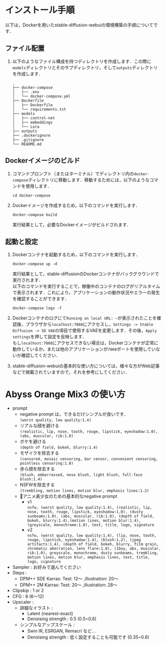 # インストール手順

以下は，Dockerを用いたstable-diffusion-webuiの環境構築の手順についてです．

## ファイル配置
1. 以下のようなファイル構成を持つディレクトリを作成します．この際に`models`ディレクトリとそのサブディレクトリ，そして`outputs`ディレクトリを作成します．
    ```
    .
    ├── docker-compose
    │   ├── .env
    │   └── docker-compose.yml
    ├── Dockerfile
    │   ├── Dockerfile
    │   └── requirements.txt
    ├── models
    │   ├── control-net
    │   ├── embeddings
    │   └── Lora
    ├── outputs
    ├── .dockerignore
    ├── .gitignore
    └── README.md
    ```

## Dockerイメージのビルド

1. コマンドプロンプト（またはターミナル）でディレクトリ内の`docker-compose`ディレクトリに移動します．移動するためには，以下のようなコマンドを使用します．
    ```
    cd docker-compose
    ```

2. Dockerイメージを作成するため，以下のコマンドを実行します．
    ```
    docker-compose build
    ```
    実行結果として，必要なDockerイメージがビルドされます．

## 起動と設定
1. Dockerコンテナを起動するため，以下のコマンドを実行します．
    ```
    docker-compose up -d
    ```
    実行結果として，stable-diffusionのDockerコンテナがバックグラウンドで実行されます．<br>
    以下のコマンドを実行することで，稼働中のコンテナのログがリアルタイムで表示されます．これにより，アプリケーションの動作状況やエラーの発生を確認することができます．
    ```
    docker-compose logs -f
    ```

2. Dockerコンテナのログにて`Running on local URL: ~`が表示されたことを確認後，ブラウザから`localhost:7860`にアクセスし，`Settings -> Stable Diffusion -> SD VAE`の項目で使用するVAEを変更します．その後，`Apply settings`を押して設定を反映します．<br>
もし`localhost:7860`にアクセスできない場合は，Dockerコンテナが正常に動作しているか，または他のアプリケーションが`7860`ポートを使用していないか確認してください．

3. stable-diffusion-webuiの基本的な使い方については，様々な方がWeb記事などで掲載されていますので，それを参考にしてください．


# Abyss Orange Mix3 の使い方
- prompt
    - negative prompt は，できるだけシンプルが良いです．<br>
        `(worst quality, low quality:1.4)`
    - リアルな顔を避ける<br>
        `(realistic, lip, nose, tooth, rouge, lipstick, eyeshadow:1.0), (abs, muscular, rib:1.0)`
    - ボケを避ける<br>
        `(depth of field, bokeh, blurry:1.4)`
    - モザイクを除去する<br>
        `(censored, mosaic censoring, bar censor, convenient censoring, pointless censoring:1.0)`
    - 赤ら顔を除去する<br>
        `(blush, embarrassed, nose blush, light blush, full-face blush:1.4)`
    - NSFWを除去する<br>
        `(trembling, motion lines, motion blur, emphasis lines:1.2)`
    - 🔰アニメ美少女のための基本的なnegative prompt
        - v1<br>
            `nsfw, (worst quality, low quality:1.4), (realistic, lip, nose, tooth, rouge, lipstick, eyeshadow:1.0), (dusty sunbeams:1.0), (abs, muscular, rib:1.0), (depth of field, bokeh, blurry:1.4),(motion lines, motion blur:1.4), (greyscale, monochrome:1.0), text, title, logo, signature`
        - v2<br>
            `nsfw, (worst quality, low quality:1.4), (lip, nose, tooth, rouge, lipstick, eyeshadow:1.4), (blush:1.2), (jpeg artifacts:1.4), (depth of field, bokeh, blurry, film grain, chromatic aberration, lens flare:1.0), (1boy, abs, muscular, rib:1.0), greyscale, monochrome, dusty sunbeams, trembling, motion lines, motion blur, emphasis lines, text, title, logo, signature`
- Sampler : お好みで選んでください
- Steps :
    - DPM++ SDE Karras: Test: 12～ ,illustration: 20～
    - DPM++ 2M Karras: Test: 20～ ,illustration: 28～
- Clipskip : 1 or 2
- CFG : 8 (6～12)
- Upscaler :
    - 詳細なイラスト :<br>
        - Latent (nearest-exact)
        - Denoising strength : 0.5 (0.5~0.6)
    - シンプルなアップスケール :<br>
        - Swin IR, ESRGAN, Remacri など…
        - Denoising strength : 低く設定することも可能です (0.35~0.6)
